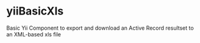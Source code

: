 # yiiBasicXls
Basic Yii Component to export and download an Active Record resultset to an XML-based xls file
